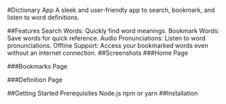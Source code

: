 #Dictionary App
A sleek and user-friendly app to search, bookmark, and listen to word definitions.

##Features
Search Words: Quickly find word meanings.
Bookmark Words: Save words for quick reference.
Audio Pronunciations: Listen to word pronunciations.
Offline Support: Access your bookmarked words even without an internet connection.
##Screenshots
###Home Page

###Bookmarks Page

###Definition Page

##Getting Started
Prerequisites
Node.js
npm or yarn
##Installation
